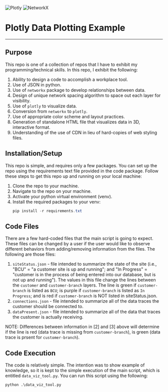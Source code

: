 ![Plotly](https://camo.githubusercontent.com/d4b85dc983c64c148504c0aea59d9cefa65b75a8e538d932c592f2fca15b3b82/68747470733a2f2f696d616765732e706c6f742e6c792f6c6f676f2f706c6f746c796a732d6c6f676f4032782e706e67)
![NetworkX](https://networkx.org/_static/networkx_logo.svg)
# Plotly Data Plotting Example
---
## Purpose
This repo is one of a collection of repos that I have to exhibit my programming/technical skills. In this repo, I exhibit the following:

1. Ability to design a code to accomplish a workplace tool.
2. Use of JSON in python.
3. Use of ```networkx``` package to develop relationships between data.
4. Design of unique network spacing algorithm to space out each layer for visibility.
5. Use of ```plotly``` to visualize data.
6. Conversion from ```networkx``` to ```plotly```.
7. Use of appropriate color scheme and layout practices.
8. Generation of standalone HTML file that visualizes data in 3D, interactive format.
9. Understanding of the use of CDN in lieu of hard-copies of web styling files.

## Installation/Setup
This repo is simple, and requires only a few packages. You can set up the repo using the requirements text file provided in the code package. Follow these steps to get this repo up and running on your local machine:

1. Clone the repo to your machine.
2. Navigate to the repo on your machine.
3. Activate your python virtual environment (venv).
4. Install the required packages to your venv:
    ```powershell
    pip install -r requirements.txt
    ```

## Code Files
There are a few hard-coded files that the main script is going to expect. These files can be changed by a user if the user would like to observe different behaviors from adding/removing information from the files. The following are those files:
1. ```siteStatus.json``` - file intended to summarize the state of the site (i.e., "BCU" = "a customer site is up and running"; and "In Progress" = "customer is in the process of being entered into our database, but is not up and running"). The values in this file change the lines between the ```customer``` and ```customer-branch``` layers. The line is green if ```customer-branch``` is listed as ```BCU```; is purple if ```customer-branch``` is listed as ```In Progress```; and is red if ```customer-branch``` is NOT listed in siteStatus.json.
2. ```connections.json``` - file intended to summarize all of the data traces the customer should be connected to.
3. ```dataPresent.json``` - file intended to summarize all of the data that traces the customer is actually receiving.

NOTE: Differences between information in [2] and [3] above will determine if the line is red (data trace is missing from ```customer-branch```), is green (data trace is prsent for ```customer-branch```).

## Code Execution
The code is relatively simple. The intention was to show example of knowledge, so it is kept to the simple execution of the main script, which is entitled ```data_viz_tool.py```. You can run this script using the following:

    python .\data_viz_tool.py

